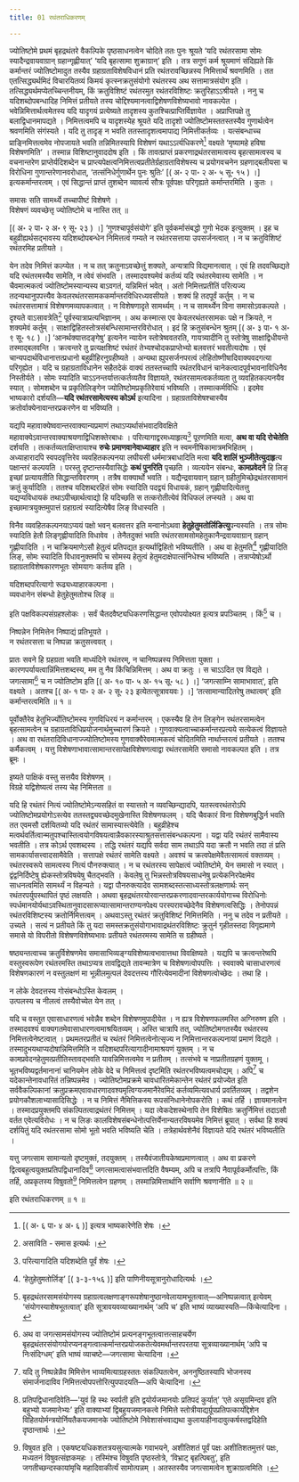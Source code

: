 ```yaml
---
title: 01 रथंतराधिकरणम्

---
```

ज्योतिष्टोमे प्रथमं बृहद्रथंतरे वैकल्पिके पृष्ठसाधनत्वेन चोदिते ततः पुनः श्रूयते ‘यदि रथंतरसामा सोमः स्यादैन्द्रवायवाग्रान् ग्रहान्गृह्णीयात्’ ‘यदि बृहत्सामा शुक्राग्रान्’ इति । तत्र सगुणं कर्म श्रूयमाणं संदिह्यते किं कर्मान्तरं ज्योतिष्टोमादुत तस्यैव ग्रहाग्रताविशेषविधानं प्रति रथंतरावच्छिन्नस्य निमित्तार्थं श्रवणमिति । तत एतत्सिद्ध्यर्थमिदं विचारयितव्यं किमयं कृत्स्नक्रतुसंयोगो रथंतरस्य अथ सत्तामात्रसंयोग इति । तत्सिद्ध्यर्थमप्येतच्चिन्तनीयम्, किं क्रतुविशिष्टं रथंतरमुत रथंतरविशिष्टः क्रतुरिहाऽऽश्रीयते । ननु च यदिशब्दोपबन्धादिह निमित्तं प्रतीयते तस्य चोद्दिश्यमानत्वाद्विशेषणविशेष्यभावो नावकल्पेत । भवेन्निमित्तार्थत्वमेतस्य यदि यादृगयं प्रत्येष्यते तादृशस्य कुतश्चित्प्राप्तिर्विज्ञायेत । अप्राप्तिपक्षे तु बलाद्विधानमापद्यते । निमित्तत्वमपि च यादृशस्येह श्रूयते यदि तादृशो ज्योतिष्टोमस्ततस्तस्यैव गुणार्थत्वेन श्रवणमिति संगंस्यते । यदि तु तादृङ् न भवति ततस्तादृशत्वमापाद्य निमित्तीकर्तव्यः । यत्संबन्धाच्च प्राङ्निमित्तत्वमेव नोपजायते भवति तन्निमितस्यापि विशेषणं यथाऽऽर्त्यधिकरणे[^1] वक्ष्यते ‘मृष्यामहे हविषा विशेषणमिति’ । तस्मान्न विशिष्टानुवाददोष इति । किं तावत्प्राप्तं प्रकरणाद्रथंतरसामत्वस्य बृहत्सामत्वस्य च वचनान्तरेण प्राप्तेर्यदिशब्देन च प्राप्त्यपेक्षत्वनिमित्तत्वप्रतीतेर्ग्रहाग्रताविशेषस्य च प्रयोगवचनेन ग्रहणाद्बलीयसा च विरोधिना गुणान्तरेणानवरोधात्, ‘तत्संनिधेर्गुणार्थेन पुनः श्रुतिः’ \[( अ॰ २ पा॰ २ अ॰ ५ सू॰ १५ ) ।\]  इत्यकर्मान्तरत्वम् । एवं सिद्धान्तं प्राप्तं तुशब्देन व्यावर्त्य सौत्रः पूर्वपक्षः परिगृह्यते कर्मान्तरमिति । कुतः ।

[^1]:  \[( अ॰ ६ पा॰ ४ अ॰ ६ )\]  इत्यत्र भाष्यकारेणेति शेषः ।


समासः सति सामर्थ्ये तच्चापीष्टं विशेषणे ।  
विशेषणं व्यवच्छेत्तृ ज्योतिष्टोमे च नास्ति तत् ॥  


 \[( अ॰ २ पा॰ २ अ॰ ९ सू॰ २३ ) ।\] ‘गुणश्चापूर्वसंयोगे’ इति पूर्वकर्मासंबद्धो गुणो भेदक इत्युक्तम् । इह च बहुव्रीह्यर्थसद्भावस्य यदिशब्दोपबन्धेन निमित्तत्वं गम्यते न रथंतरसत्ताया उपसर्जनत्वात् । न च क्रतुविशिष्टं रथंतरमिह प्रतीयते ।

येन तदेव निमित्तं कल्प्येत । न च तत् क्रतुनाऽवच्छेत्तुं शक्यते, अन्यत्रापि विद्यमानत्वात् । एवं हि तदवच्छिद्यते यदि रथंतरमस्यैव सामेति, न त्वेवं संभवति । तस्मादवश्यमेवं कर्तव्यं यदि रथंतरमेवास्य सामेति । न चैवमात्मकत्वं ज्योतिष्टोमस्यान्यस्य बाऽवगतं, यन्निमित्तं भवेत् । अतो निमित्तप्रतीतिं परित्यज्य तदन्यथानुपपत्त्यैव केवलरथंतरसामककर्मान्तरविधिरध्यवसीयते । शक्यं हि तदपूर्वं कर्तुम् । न च रथंतरसत्तामात्रं विशेषणमव्यापकत्वात् । न विशेषणादृते सामर्थ्यम् । न च सामर्थ्येन विना समासोऽवकल्पते । दृश्यते वाऽसावत्रेति[^2] पूर्वस्यात्राप्रत्यभिज्ञानम् । अथ कस्मात्स एव केवलरथंतरसामकः पक्षे न क्रियते, न शक्यमेवं कर्तुम् । साक्षाद्विहितस्तोत्रसंबन्धिसामान्तरविरोधात् । इदं हि क्रतुसंबन्धेन श्रुतम्  \[( अ॰ ३ पा॰ १ अ॰ ९ सू॰ १८ ) ।\] ‘आनर्थक्यात्तदङ्गेषु’ इत्यनेन न्यायेन स्तोत्रेष्ववतरति, गायत्र्यादीनि तु स्तोत्रेषु साक्षाद्विधीयन्ते तस्माद्बलवन्ति । क्रत्वन्तरे तु प्रत्यक्षशिष्टं रथंतरं तेभ्यश्चोदकप्राप्तेभ्यो बलवत्तरं भवतीत्यदोषः । एवं चान्यपदार्थविधानात्तत्प्रधानो बहुव्रीहिरनुग्रहीष्यते । अन्यथा ह्युपसर्जनपरत्वं लोहितोष्णीषादिवाक्यवदगत्या परिगृह्येत । यदि च ग्रहाग्रताविधानेन सहैतदेकं वाक्यं ततस्तच्चापि रथंतरविधानं चानेकत्वादपूर्वभावनाविधिनैव निस्तीर्यते । सोमः स्यादिति चाऽऽनन्तर्यात्तत्कर्तव्यतैव विज्ञायते, रथंतरसामत्वकर्तव्यता तु व्यवहितकल्पनयैव स्यात् । सोमशब्देन च प्रकृतिलिङ्गेन ज्योतिष्टोमप्रकृतिरेवायं भविष्यति । तस्मात्कर्मविधिः । इदमेव भाष्यकारो दर्शयति—**यदि रथंतरसामेत्यस्य कोऽर्थ** इत्यादिना । ग्रहाग्रताविशेषश्चास्यैव क्रतोर्वाक्येनावान्तरप्रकरणेन वा भविष्यति ।

[^2]: असाविति - समास इत्यर्थः ।


यद्यपि महावाक्येष्ववान्तरवाक्यान्यप्रमाणं तथाऽप्यर्थासंभवादविवक्षिते महावाक्येऽवान्तरवाक्याश्रयणाद्विधिशक्तेरबाधः । परित्यागाद्वरमध्याहृत्य[^3] पूरणमिति मत्वा, **अथ वा यदि रोचेतेति** दर्शयति । तत्कर्तव्यताक्षिप्तायाश्च **रुचेः प्रमाणवानेवाध्याहार** इति न स्वमनीषिकामात्रमभिहितम् । अध्याहारादपि स्वपदवृत्तिरेव व्यवहितकल्पनया लघीयसी धर्ममात्रबाधादिति मत्वा **यदि शालिं भुञ्जीतेत्युदाहृ**त्य पक्षान्तरं कल्पयति । परस्तु दृष्टान्तस्यैवासिद्धेः **कथं पुनरिति** पृच्छति । व्यत्ययेन संबन्धः, **कामप्रवेदने** हि लिङ् इच्छां प्रत्यायतीति सिद्धान्तविवरणम् । तत्रैष वाक्यार्थो भवति । यद्यैन्द्रवायवान् ग्रहान् ग्रहीतुमिच्छेद्रथंतरसामानं क्रतुं कुर्यादिति । ततश्च यदिशब्दरहितं सोमः स्यादिति पदद्वयं विधायकं, ग्रहान् गृह्णीयादित्येतत्तु यद्यप्यविधायकं तथाऽपीच्छार्थत्वाद्यो हि यदिच्छति स तत्करोतीत्येवं विधिफलं लप्स्यते । अथ वा इच्छामात्रयुक्तमुपात्तं ग्रहाग्रत्वं स्यादित्येषैव लिङ् विधास्यति ।

[^3]: परित्यागादिति यदिशब्देति पूर्वं शेषः ।


विनैव व्यवहितकल्पनयाऽप्ययं पक्षो भवन् बलवत्तर इति मन्वानोऽथवा **हेतुहेतुमतोर्लिङित्यु**पन्यस्यति । तत्र सोमः स्यादिति हेतौ लिङ्गृह्णीयादिति विधावेव । तेनैतदुक्तं भवति रथंतरसामसोमहेतुकानैन्द्रवायवाग्रान् ग्रहान् गृह्णीयादिति । न चाक्रियमाणेऽसौ हेतुत्वं प्रतिपद्यत इत्यर्थाद्विहितो भविष्यतीति । अथ वा हेतुमति[^4] गृह्णीयादिति लिङ्, सोमः स्यादिति विधावनुक्तमपि च सोमस्य हेतुत्वं हेतुमदाक्षेपात्संनिधेश्च भविष्यति । तत्राप्येषोऽर्थो ग्रहाग्रताविशेषकारणभूतः सोमयागः कर्तव्य इति ।

[^4]: ‘हेतुहेतुमतोर्लिङ्’  \[( ३-३-१५६ )\]  इति पाणिनीयसूत्रानुरोधादित्यर्थः ।


यदिशब्दपरित्यागो रूढ्यध्याहारकल्पना ।  
व्यवधानेन संबन्धो हेतुहेतुमतोश्च लिङ् ॥  


इति पक्षविकल्पसंग्रहश्लोकः । सर्वं चैतदवैष्ट्यधिकरणसिद्धान्त एवोपयोक्ष्यत इत्यत्र प्रपञ्चितम् । किं[^5] च ।

[^5]: बृहद्रथंतरसामसंयोगस्य ग्रहाग्रत्वलक्षणाङ्गरूपशेषानुष्ठानवेलायामभूतत्वात्—अनिष्पन्नत्वात् इत्येवम् ‘संयोगस्याशेषभूतत्वात्’ इति सूत्रावयवव्याख्यानार्थम् ‘अपि च’ इति भाष्यं व्याख्यास्यति—किंचेत्यादिना ।


निष्पन्नेन निमित्तेन निष्पाद्यं प्रतिभूयते ।  
न रथंतरसत्ता च निष्पन्ना क्रतुसत्त्ववत् ।  


प्रातः सवने हि ग्रहग्रता भवति माध्यंदिने रथंतरम्, न चानिष्पन्नस्य निमित्तता युक्ता । कारणपर्यायत्वान्निंमित्तशब्दस्य, मम तु नैव किंचिन्निमित्तम् । अथ वा क्रतुः । स चाऽऽदित एव विद्यते । जगत्सामा[^6] च न ज्योतिष्टोम इति  \[( अ॰ १० पा॰ ५ अ॰ १५ सू॰ ५८ ) ।\] ‘जगत्साम्नि सामाभावात्', इति वक्ष्यते । अतश्च  \[( अ॰ १ पा॰ २ अ॰ २ सू॰ २३ इत्येतत्सूत्रावयवः ) ।\] ‘तत्सामान्यादितरेषु तथात्वम्’ इति कर्मान्तरत्वमिति ॥ १ ॥

[^6]: अथ वा जगत्सामसंयोगस्य ज्योतिष्टोमं प्रत्यनङ्गभूतत्वात्तत्साहचर्येण बृहद्रथंतरसंयोगयोरप्यनङ्गत्वात्कर्मान्तरप्रयोजकतेत्येवमर्थान्तरपरतया सूत्रव्याख्यानार्थम् ‘अपि च निःसंदिग्धम्’ इति भाष्यं व्याचष्टे—जगत्सामा चेत्यादिना ।


पूर्वोक्तैरेव हेतुभिर्ज्योतिष्टोमस्य गुणविधिरयं न कर्मान्तरम् । एकस्यैव हि तेन लिङ्गेन रथंतरसामत्वेन बृहत्सामत्वेन च ग्रहाग्रताविधिप्रयोजनार्थमुच्चारणं क्रियते । गुणवाक्यत्वाच्चाकर्मान्तरप्रत्यये सत्येकत्वं विज्ञायते । अथ वा रथंतरादिविधानाज्ज्योतिष्टोमस्य गुणवाक्यैरेवमात्मकत्वं चोदितमिति नार्थान्तरत्वं प्रतीयते । ततश्च कर्मैकत्वम् । यत्तु विशेषणाभावात्सामान्तरसापेक्षविशेषणत्वाद्वा रथंतरसामेति समासो नावकल्पत इति । तत्र ब्रूमः ।

इष्यते पाक्षिकं वस्तु सत्तयैव विशेषणम् ।  
विग्रहे यद्विशेष्यत्वं तस्य चेह निमित्तता ॥  


यदि हि रथंतरं नित्यं ज्योतिष्टोमेऽन्यसहितं वा स्यात्ततो न व्यवच्छिन्द्यादपि, यतस्त्वरथंतरोऽपि ज्योतिष्टोमप्रयोगोऽस्त्येव ततस्तद्व्यवच्छेदमुखेनास्ति विशेषणफलम् । यदि चैवकारं विना विशेषणबुद्धिर्न भवति तत एवमसौ दर्शयितव्यो यदि रथंतरं सामास्यास्त्येवेति । बहुव्रीहेश्च मत्वर्थवर्तित्वान्मतुपश्चास्तित्वयोगविषयत्वान्नैवकारस्याश्रुतसत्तासंबन्धकल्पना । यद्वा यदि रथंतरं सामैवास्य भवतीति । तत्र कोऽर्थ एवशब्दस्य । तद्धि रथंतरं यद्यपि सर्वदा साम तथाऽपि यदा क्रतौ न भवति तदा तं प्रति सामकार्यासत्त्वादसामैवेति । सत्तापक्षे रथंतरं सामेति वक्ष्यते । अवश्यं च क्रत्वपेक्षमेवैतत्सामत्वं वक्तव्यम् । रथंतरस्वरूपे सामत्वस्य नित्यं पौनरुक्त्यात् । न च रथंतरस्य सापेक्षत्वं ज्योतिष्टोमे, येन समासो न स्यात् । द्वंद्वनिर्दिष्टेषु ह्येकस्तोत्रविषयेषु चैतद्भवति । केवलेषु तु भिन्नस्तोत्रविषयसाधनेषु प्रत्येकनिरपेक्षमेव साधनत्वमिति सामर्थ्यं न विहन्यते । यद्वा पौनरुक्त्यादेव सामशब्दस्तत्साध्यस्तोत्रलक्षणार्थः सन् रथंतरपर्युपस्थापितं पृष्ठं लक्षयति । अथवा बृहद्रथंतरयोरवान्तरप्रकरणादवान्तरकार्ययोगाच्च विरोधिनोः स्पर्धमानयोर्यथाऽवस्थितानुवादसारूप्यात्सामान्तराण्यनपेक्ष्य परस्परावच्छेदेनैव विशेषणत्वसिद्धिः । तेनोपपन्नं रथंतरविशिष्टस्य क्रतोर्निमित्तत्वम् । अथवाऽस्तु रथंतरं क्रतुविशिष्टं निमित्तमिति । ननु च तदेव न प्रतीयते । उच्यते । सत्यं न प्रतीयते किं तु यदा समस्तक्रतुसंयोगाभावाद्रथंतरविशिष्टः क्रुतुर्न गृहीतस्तदा विगृह्यमाणे समासे यो विपरीतो विशेषणविशेष्यभावः प्रतीयते रथंतरमस्य सामेति स ग्रहीष्यते ।

षष्ठ्यन्तत्वाच्च क्रतुर्विशेषणमेव समासाभिव्यङ्ग्यविशेष्यत्वभावात्तथा विवक्षिष्यते । यद्यपि च क्रत्वन्तरेष्वपि वस्तुस्वरूपेण रथंतरमस्ति तथाऽप्यत्र तावद्विद्यते तावन्मात्रेण च विशेषणत्वोपपत्तिः । स्ववाक्ये चासाधारणत्वं विशेषणकारणं न वस्तुलक्षणं मा भून्नीलमुत्पलं देवदत्तस्य गौरित्येवमादीनां विशेषणत्वोच्छेदः । तथा हि ।

न लोके देवदत्तस्य गोसंबन्धोऽस्ति केवलम् ।  
उत्पलस्य च नीलत्वं तस्यैवोच्येत येन तत् ।  


यदि च वस्तुत एवासाधारणत्वं भवेन्नैव शब्देन विशेषणमुपादीयेत । न ह्यत्र विशेषणफलमस्ति अग्निरुष्ण इति । तस्मादवश्यं वाक्यगतमेवासाधारणत्वमाश्रयितव्यम् । अस्ति चात्रापि तत्, ज्योतिष्टोमगतस्यैव रथंतरस्य निमित्तत्वेनेष्टत्वात् । प्रथमतरप्रतीतं च रथंतरं निमित्तत्वेनोत्सृज्य न निमित्तान्तरकल्पनायां प्रमाणं विद्यते । तस्मादुभयथाप्यदोषान्निमित्तमिति न यदिशब्दपरित्यागादीनामाश्रयणं युक्तम् । न च कामप्रवेदनहेतुमत्प्रतीतिस्तावद्भवति यावन्निमित्तत्वमेव न प्रतीतम् । तत्संभवे च नाप्रतीतग्रहणं युक्तमू । भूतभविष्यद्वर्तमानानां चानियमेन लोके वेदे च निमित्तत्वं दृष्टमिति रथंतरभविष्यत्वमचोद्यम् । अपि[^7] च यदेकान्तेनावधारितं तन्निष्पन्नमेव । ज्योतिष्टोमप्रक्रमे चावधारितमेकान्तेन रथंतरं प्रयोज्येत इति सर्ववैकल्पिकानां क्रतुप्रक्रमएवावधारणादवश्यमृत्विग्यजमानैरेवमिदं कर्तव्यमित्यवधार्य प्रवर्तितव्यम् । तद्वशेन प्रयोगकौशलाभ्यासादिसिद्धेः । न च निमित्तं नैमित्तिकस्य रूपसंनिधानेनोपकरोति । कथं तर्हि । ज्ञायमानत्वेन । तस्मादप्रयुक्तमपि संकल्पितत्वाद्रथंतरं निमित्तम् । यदा त्वेकदेशस्थेनापि तेन विशेषितः क्रतुर्निमित्तं तदाऽसौ वर्तत एवेत्यविरोधः । न च लिङः कालविशेषसंबन्धेनोत्पत्तिर्येनान्यतरविषयमेव निमित्तं ब्रूयात् । सर्वथा हि शक्यं दर्शयितुं यदि रथंतरसामा सोमो भूतो भवति भविष्यति चेति । तत्रेहार्थवशेनैवं विज्ञायते यदि रथंतरं भविष्यतीति ।

[^7]: यदि तु निष्पन्नेन्नैव मिमित्तेन भाव्यमित्याग्रहस्ततः संकल्पितत्वेन, अननुष्ठितस्यापि भोजनस्य संमार्जनादाविव निमित्तत्वोपपत्तोरित्युपपादयति—अपि चेत्यादिना ।


यत्तु जगत्साम सामान्यतो दृष्टमुक्तं, तदयुक्तम् । तस्यैवंजातीयकेष्वप्रमाणत्वात् । अथ वा प्रकरणे द्वित्वबहुत्वयुक्तप्रतिपद्विधानादिव[^8] जगत्सामत्वासंभवात्तदिति वैषम्यम्, अपि च तत्रापि नैवापूर्वकर्मोत्पत्तिः, किं तर्हि, अप्रकृतस्य विषुवतो[^9] निमित्तत्वेन ग्रहणम् । तस्मान्निमित्तार्थानि सर्वाणि श्रवणानीति ॥ २ ॥

[^8]: प्रतिपद्विधानादिवेति—'युवं हि स्थः स्वर्पती इति द्वयोर्यजमानयोः प्रतिपदं कुर्यात्’ ‘एते असृग्रमिन्दव इति बहुभ्यो यजमानेभ्यः’ इति वाक्याभ्यां द्विबहुयजमानकत्वे निमित्ते स्तोत्रीयाद्यर्ग्रूपप्रतिपत्कार्योद्देशेन विहितयोर्मन्त्रयोर्नियतैकयजमानके ज्योतिष्टोमे निवेशासंभवाद्यथा कुलायाहीनादावुत्कर्षस्तद्वदिहेति दृष्ठान्तार्थः ।


[^9]: विषुवत इति । एकषष्टयधिकशतत्रयसुत्यात्मके गवाभयने, अशीतिशतं पूर्वं पक्षः अशीतिशतमुत्तरं पक्षः, मध्यतनं विषुवत्संज्ञकमहः । तस्मिंश्च विषुवति पृष्ठस्तोत्रे, ‘विभ्राट् बृहत्पिबतु’, इति जगतीच्छन्दस्कायांमृचि महादिवाकीर्त्यं सामोत्पन्नम् । अतस्तस्यैव जगत्सामत्वेन शुक्राग्रत्वमिति ।


इति रथंतराधिकरणम् ॥ १ ॥